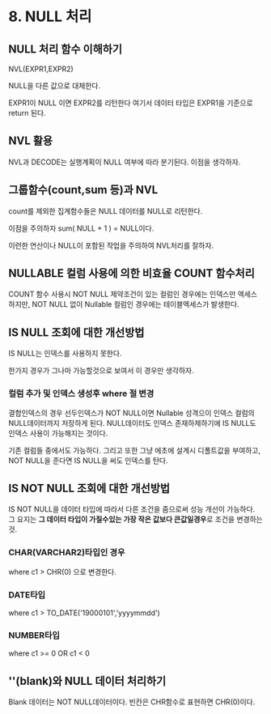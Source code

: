 # 8. NULL 처리

## NULL 처리 함수 이해하기

NVL(EXPR1,EXPR2)

NULL을 다른 값으로 대체한다.

EXPR1이 NULL 이면 EXPR2를 리턴한다 여기서 데이터 타입은 EXPR1을 기준으로 return 된다.

## NVL 활용

NVL과 DECODE는 실행계획이 NULL 여부에 따라 분기된다. 이점을 생각하자.

## 그룹함수(count,sum 등)과 NVL 

count를 제외한 집계함수들은 NULL 데이터를 NULL로 리턴한다.

이점을 주의하자 sum( NULL  +  1 ) = NULL이다.

이런한 연산이나 NULL이 포함된 작업을 주의하여 NVL처리를 잘하자.

## NULLABLE 컬럼 사용에 의한 비효율 COUNT 함수처리

COUNT 함수 사용시 NOT NULL 제약조건이 있는 컬럼인 경우에는 인덱스만 엑세스하지만, NOT NULL 없이 Nullable 컬럼인 경우에는 테이블엑세스가 발생한다.

## IS NULL 조회에 대한 개선방법

IS NULL는 인덱스를 사용하지 못한다.

한가지 경우가 그나마 가능할것으로 보여서 이 경우만 생각하자.

### 컬럼 추가 및 인덱스 생성후 where 절 변경 

결합인덱스의 경우 선두인덱스가 NOT NULL이면 Nullable 성격으이 인덱스 컬럼의 NULL데이터까지 저장하게 된다. NULL데이터도 인덱스 존재하제하기에 IS NULL도 인덱스 사용이 가능해지는 것이다.

기존 컬럼들 중에서도 가능하다. 그리고 또한 그냥 에초에 설계시 디폴트값을 부여하고, NOT NULL을 준다면 IS NULL을 써도 인덱스를 탄다.


## IS NOT NULL 조회에 대한 개선방법 

IS NOT NULL을 데이터 타입에 따라서 다른 조건을 줌으로써 성능 개선이 가능하다.
그 요지는 **그 데이터 타입이 가질수있는 가장 작은 값보다 큰값일경우**로 조건을 변경하는 것. 

### CHAR(VARCHAR2)타입인 경우 

where c1 > CHR(0) 으로 변경한다.
### DATE타입

where c1 > TO_DATE('19000101','yyyymmdd')
### NUMBER타입

where c1 >= 0 OR c1 < 0

## ''(blank)와 NULL 데이터 처리하기

Blank 데이터는 NOT NULL데이터이다. 빈칸은 CHR함수로 표현하면 CHR(0)이다.
